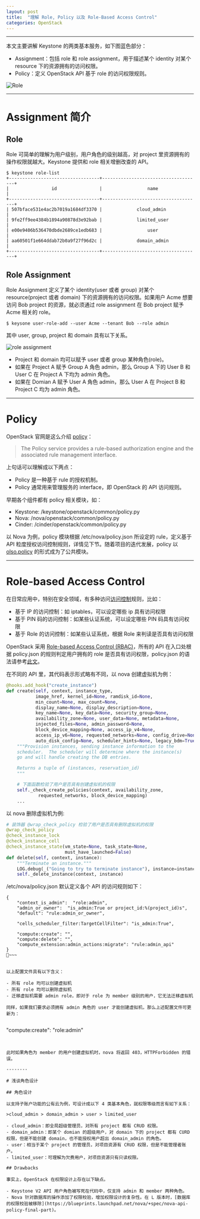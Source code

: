 ```yaml
---
layout: post
title:  "理解 Role, Policy 以及 Role-Based Access Control"
categories: OpenStack
---
```


----------

本文主要讲解 Keystone 的两类基本服务，如下图蓝色部分：

- Assignment：包括 role 和 role assignment，用于描述某个 identity 对某个 resource 下的资源拥有的访问权限。
- Policy：定义 OpenStack API 基于 role 的访问权限规则。

![Role](http://7xp2eu.com1.z0.glb.clouddn.com/roleandpolicyRBAC.png)


----------

# Assignment 简介

## Role 

Role 可简单的理解为用户级别，用户角色的级别越高，对 project 里资源拥有的操作权限就越大。Keystone 提供和 role 相关增删改查的 API。

~~~shell
$ keystone role-list
+----------------------------------+-------------------------------------+
|                id                |                 name                |
+----------------------------------+-------------------------------------+
| 507bface531e4ac2b7019a1684df3370 |             cloud_admin             |
| 9fe2ff9ee4384b1894a90878d3e92bab |             limited_user            |
| e00e9406b536470dbde2689ce1edb683 |                 user                |
| aa60501f1e664ddab72b0a9f27f96d2c |             domain_admin            |
+----------------------------------+-------------------------------------+
~~~

## Role Assignment

Role Assignment 定义了某个 identity(user 或者 group) 对某个 resource(project 或者 domain) 下的资源拥有的访问权限。如果用户 Acme 想要访问 Bob project 的资源，就必须通过 role assignment 在 Bob project 赋予 Acme 相关的 role。

~~~shell
$ keysone user-role-add --user Acme --tenant Bob --role admin
~~~

其中 user, group, project 和 domain 具有以下关系。 

![role assignment](http://7xp2eu.com1.z0.glb.clouddn.com/roleassignment.png)

- Project 和 domain 均可以赋予 user 或者 group 某种角色(role)。
- 如果在 Project A 赋予 Group A 角色 admin，那么 Group A 下的 User B 和 User C 在 Project A 下均为 admin 角色。
- 如果在 Domian A 赋予 User A 角色 admin，那么 User A 在 Project B 和 Project C 均为 admin 角色。

----------

# Policy

OpenStack 官网是这么介绍 [policy](http://docs.openstack.org/developer/keystone/architecture.html)：

> The Policy service provides a rule-based authorization engine and the associated rule management interface.

上句话可以理解成以下两点：

- Policy 是一种基于 rule 的授权机制。
- Policy 通常用来管理服务的 interface，即 OpenStack 的 API 访问规则。

早期各个组件都有 policy 相关模块，如：

- Keystone: /keystone/openstack/common/policy.py
- Nova: /nova/openstack/common/policy.py
- Cinder: /cinder/openstack/common/policy.py

以 Nova 为例，policy 模块根据 /etc/nova/policy.json 所设定的 rule，定义基于 API 粒度授权访问控制规则，详情见下节。随着项目的迭代发展，policy 以 [olso.policy](http://docs.openstack.org/developer/oslo.policy/) 的形式成为了公共模块。

----------

# Role-based Access Control

在日常应用中，特别在安全领域，有多种访问[访问控制](https://en.wikipedia.org/wiki/Access_control)规则，比如：

- 基于 IP 的访问控制：如 iptables，可以设定哪些 ip 具有访问权限
- 基于 PIN 码的访问控制：如某些认证系统，可以设定哪些 PIN 码具有访问权限
- 基于 Role 的访问控制：如某些认证系统，根据 Role 来判读是否具有访问权限

OpenStack 采用 [Role-based Access Control (RBAC)](https://en.wikipedia.org/wiki/Role-based_access_control)，所有的 API 在入口处根据 policy.json 的规则判定用户拥有的 role 是否具有访问权限，policy.json 的语法请参考[此文](http://docs.openstack.org/kilo/config-reference/content/policy-json-file.html)。

在不同的 API 里，其代码表示形式略有不同，以 nova 创建虚拟机为例：

~~~ python
@hooks.add_hook("create_instance")
def create(self, context, instance_type,
           image_href, kernel_id=None, ramdisk_id=None,
           min_count=None, max_count=None,
           display_name=None, display_description=None,
           key_name=None, key_data=None, security_group=None,
           availability_zone=None, user_data=None, metadata=None,
           injected_files=None, admin_password=None,
           block_device_mapping=None, access_ip_v4=None,
           access_ip_v6=None, requested_networks=None, config_drive=None,
           auto_disk_config=None, scheduler_hints=None, legacy_bdm=True):
    """Provision instances, sending instance information to the
    scheduler.  The scheduler will determine where the instance(s)
    go and will handle creating the DB entries.

    Returns a tuple of (instances, reservation_id)
    """

    # 下面函数检验了用户是否具有创建虚拟机的权限
    self._check_create_policies(context, availability_zone,
            requested_networks, block_device_mapping)
    ...
~~~

以 nova 删除虚拟机为例:

~~~ python
# 装饰器 @wrap_check_policy 检验了用户是否具有删除虚拟机的权限
@wrap_check_policy
@check_instance_lock
@check_instance_cell
@check_instance_state(vm_state=None, task_state=None,
                      must_have_launched=False)
def delete(self, context, instance):
    """Terminate an instance."""
    LOG.debug(_("Going to try to terminate instance"), instance=instance)
    self._delete_instance(context, instance)
~~~

/etc/nova/policy.json 默认定义各个 API 的访问规则如下：


~~~
{
    "context_is_admin":  "role:admin",
    "admin_or_owner":  "is_admin:True or project_id:%(project_id)s",
    "default": "rule:admin_or_owner",

    "cells_scheduler_filter:TargetCellFilter": "is_admin:True",

    "compute:create": "",
    "compute:delete": "",
    "compute_extension:admin_actions:migrate": "rule:admin_api"
}   
~~~


以上配置文件具有以下含义：

- 所有 role 均可以创建虚拟机
- 所有 role 均可以删除虚拟机
- 迁移虚拟机需要 admin role，即对于 role 为 member 级别的用户，它无法迁移虚拟机

同样，如果我们要求必须拥有 admin 角色的 user 才能创建虚拟机，那么上述配置文件可更新为：


~~~
"compute:create": "role:admin"
~~~


此时如果角色为 member 的用户创建虚拟机时，nova 将返回 403，HTTPForbidden 的错误。

--------

# 浅谈角色设计

## 角色设计

以支持子账户功能的公有云为例，可设计成以下 4 类基本角色，就权限等级而言有如下关系：

>cloud_admin > domain_admin > user > limited_user

- cloud_admin：即全局超级管理员，对所有 project 都有 CRUD 权限。
- domain_admin：即某个 domian 的超级用户，对 domain 下的 project 都有 CURD 权限，但是不能创建 domain，也不能授权用户超出 domain_admin 的角色。
- user：相当于某个 project 的管理员，对项目资源有 CRUD 权限，但是不能管理者账户。
- limited_user：可理解为欠费用户，对项目资源只有只读权限。

## Drawbacks

事实上，OpenStack 在权限设计上存在以下缺点。

- Keystone V2 API 用户角色被写死在代码中，仅支持 admin 和 member 两种角色。
- Nova 针对数据库的操作添加了权限校验，增加权限设计的复杂性。在 L 版本时，[数据库的权限校验被移除](https://blueprints.launchpad.net/nova/+spec/nova-api-policy-final-part)。
